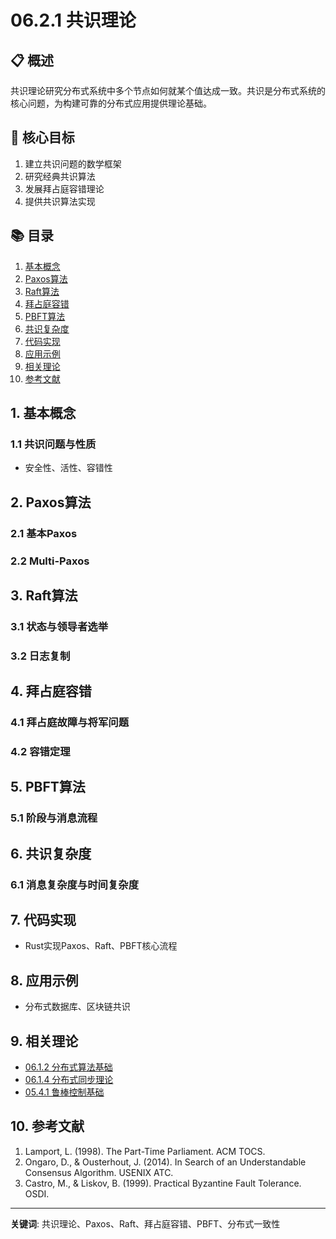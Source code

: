 # 06.2.1 共识理论

## 📋 概述
共识理论研究分布式系统中多个节点如何就某个值达成一致。共识是分布式系统的核心问题，为构建可靠的分布式应用提供理论基础。

## 🎯 核心目标
1. 建立共识问题的数学框架
2. 研究经典共识算法
3. 发展拜占庭容错理论
4. 提供共识算法实现

## 📚 目录
1. [基本概念](#1-基本概念)
2. [Paxos算法](#2-paxos算法)
3. [Raft算法](#3-raft算法)
4. [拜占庭容错](#4-拜占庭容错)
5. [PBFT算法](#5-pbft算法)
6. [共识复杂度](#6-共识复杂度)
7. [代码实现](#7-代码实现)
8. [应用示例](#8-应用示例)
9. [相关理论](#9-相关理论)
10. [参考文献](#10-参考文献)

## 1. 基本概念
### 1.1 共识问题与性质
- 安全性、活性、容错性

## 2. Paxos算法
### 2.1 基本Paxos
### 2.2 Multi-Paxos

## 3. Raft算法
### 3.1 状态与领导者选举
### 3.2 日志复制

## 4. 拜占庭容错
### 4.1 拜占庭故障与将军问题
### 4.2 容错定理

## 5. PBFT算法
### 5.1 阶段与消息流程

## 6. 共识复杂度
### 6.1 消息复杂度与时间复杂度

## 7. 代码实现
- Rust实现Paxos、Raft、PBFT核心流程

## 8. 应用示例
- 分布式数据库、区块链共识

## 9. 相关理论
- [06.1.2 分布式算法基础](06.1.2_分布式算法基础.md)
- [06.1.4 分布式同步理论](06.1.4_分布式同步理论.md)
- [05.4.1 鲁棒控制基础](../05_Control_Theory/05.4.1_鲁棒控制基础.md)

## 10. 参考文献
1. Lamport, L. (1998). The Part-Time Parliament. ACM TOCS.
2. Ongaro, D., & Ousterhout, J. (2014). In Search of an Understandable Consensus Algorithm. USENIX ATC.
3. Castro, M., & Liskov, B. (1999). Practical Byzantine Fault Tolerance. OSDI.

---
**关键词**: 共识理论、Paxos、Raft、拜占庭容错、PBFT、分布式一致性 